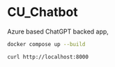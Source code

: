 # CU_Chatbot
Azure based ChatGPT backed app,


```bash
docker compose up --build
```

```bash
curl http://localhost:8000
```